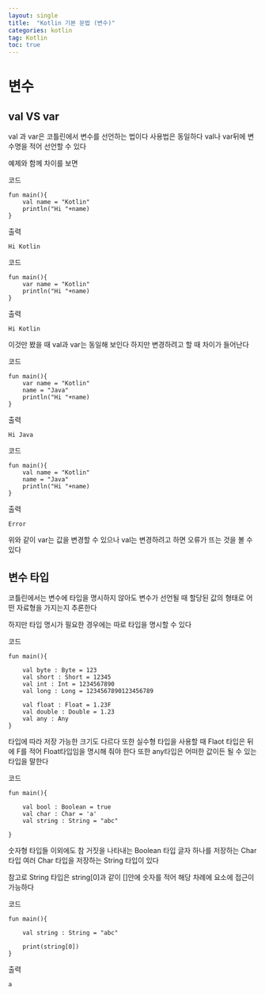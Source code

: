 ```yaml
---
layout: single
title:  "Kotlin 기본 문법 (변수)"
categories: kotlin
tag: Kotlin
toc: true
---
```


# 변수

## val VS var

val 과 var은 코틀린에서 변수를 선언하는 법이다
사용법은 동일하다 val나 var뒤에 변수명을 적어 선언할 수 있다

예제와 함께 차이를 보면

코드
~~~
fun main(){
    val name = "Kotlin"
    println("Hi "+name)
}
~~~

출력
~~~
Hi Kotlin
~~~

코드
~~~
fun main(){
    var name = "Kotlin"
    println("Hi "+name)
}
~~~

출력
~~~
Hi Kotlin
~~~

이것만 봤을 때 val과 var는 동일해 보인다 하지만 변경하려고 할 때 차이가 들어난다

코드
~~~
fun main(){
    var name = "Kotlin"
    name = "Java"
    println("Hi "+name)
}
~~~

출력
~~~
Hi Java
~~~

코드
~~~
fun main(){
    val name = "Kotlin"
    name = "Java"
    println("Hi "+name)
}
~~~

출력
~~~
Error
~~~

위와 같이 var는 값을 변경할 수 있으나 val는 변경하려고 하면 오류가 뜨는 것을 볼 수 있다

## 변수 타입



코틀린에서는 변수에 타입을 명시하지 않아도 변수가 선언될 때 할당된 값의 형태로 어떤 자료형을 가지는지 추론한다

하지만 타입 명시가 필요한 경우에는 따로 타입을 명시할 수 있다

코드
~~~
fun main(){

    val byte : Byte = 123
    val short : Short = 12345
    val int : Int = 1234567890
    val long : Long = 1234567890123456789

    val float : Float = 1.23F
    val double : Double = 1.23
    val any : Any
}
~~~

타입에 따라 저장 가능한 크기도 다르다 또한 실수형 타입을 사용할 때
Flaot 타입은 뒤에 F를 적어 Float타입임을 명시해 줘야 한다 또한
any타입은 어떠한 값이든 될 수 있는 타입을 말한다

코드
~~~
fun main(){

    val bool : Boolean = true
    val char : Char = 'a'
    val string : String = "abc"

}
~~~

숫자형 타입들 이외에도 참 거짓을 나타내는 Boolean 타입 글자 하나를 저장하는 Char 타입 여러 Char 타입을 저장하는 String 타입이 있다

참고로 String 타입은 string[0]과 같이 []안에 숫자를 적어 해당 차례에 요소에 접근이 가능하다 

코드
~~~
fun main(){

    val string : String = "abc"

    print(string[0])
}
~~~
출력
~~~
a
~~~

